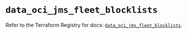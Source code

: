 # `data_oci_jms_fleet_blocklists`

Refer to the Terraform Registry for docs: [`data_oci_jms_fleet_blocklists`](https://registry.terraform.io/providers/hashicorp/oci/7.19.0/docs/data-sources/jms_fleet_blocklists).
